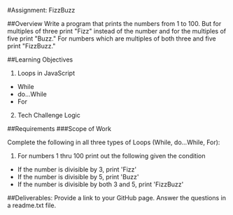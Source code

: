 #Assignment: FizzBuzz

##Overview 
Write a program that prints the numbers from 1 to 100. But for multiples of three print "Fizz" instead of the number and for the multiples of five print "Buzz." For numbers which are multiples of both three and five print "FizzBuzz."

##Learning Objectives 
1. Loops in JavaScript
- While
- do...While
- For
2. Tech Challenge Logic

##Requirements
###Scope of Work

Complete the following in all three types of Loops (While, do...While, For):

1. For numbers 1 thru 100 print out the following given the condition
- If the number is divisible by 3, print 'Fizz'
- If the number is divisible by 5, print 'Buzz'
- If the number is divisible by both 3 and 5, print 'FizzBuzz' 

##Deliverables:
Provide a link to your GitHub page. Answer the questions in a readme.txt file. 